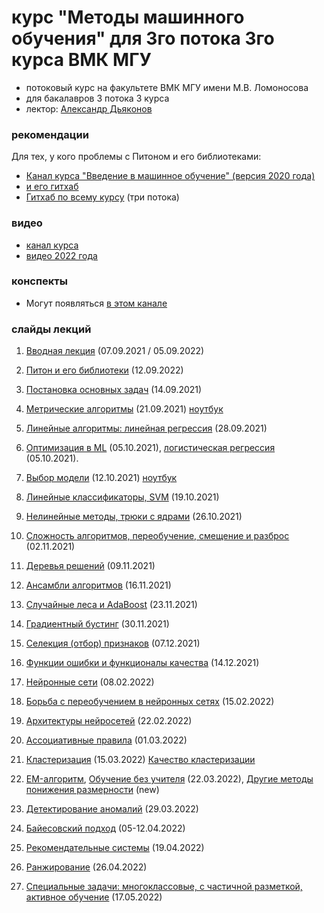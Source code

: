# курс "Методы машинного обучения" для 3го потока 3го курса ВМК МГУ

* потоковый курс на факультете ВМК МГУ имени М.В. Ломоносова 
* для бакалавров 3 потока 3 курса
* лектор: [Александр Дьяконов](https://dyakonov.org/ag/)

### рекомендации

Для тех, у кого проблемы с Питоном и его библиотеками:

* [Канал курса "Введение в машинное обучение" (версия 2020 года)](https://www.youtube.com/playlist?list=PLaRUeIuewv8DYqSdw7uVgLpXSKUFl6Ee6)
* [и его гитхаб](https://github.com/Dyakonov/IML/)
* [Гитхаб по всему курсу](https://github.com/MSU-ML-COURSE/ML-COURSE-21-22) (три потока)

### видео

* [канал курса](https://www.youtube.com/playlist?list=PLaRUeIuewv8BFD3UwCDBetM89c2uRPpcj)
* [видео 2022 года](https://www.youtube.com/watch?v=q4BBLoiegW0&list=PLhe7c-LCgl4Ic-FRawaaEhUmDCQmGMtzx)

### конспекты

* Могут появляться [в этом канале](https://t.me/Dyakonovsbook)

### слайды лекций

1. [Вводная лекция](./2021autumn/ML012_terms_202102a.pdf) (07.09.2021 / 05.09.2022)
2. [Питон и его библиотеки](./2022-23new/ML015_python_202207a.pdf) (12.09.2022)
2. [Постановка основных задач](./2021autumn/ML013_introclassreg_202102a.pdf) (14.09.2021)
3. [Метрические алгоритмы](./2021autumn/ML030_metric_202110a_____.pdf) (21.09.2021) [ноутбук](./2021autumn/MMO_lec3_kNN.ipynb)
4. [Линейные алгоритмы: линейная регрессия](./2021autumn/ML051_linear_202115a______linreg.pdf) (28.09.2021)
5. [Оптимизация в ML](./2021autumn/ML022_optimization_202105a______________.pdf) (05.10.2021), [логистическая регрессия](./2021autumn/ML051_linear_202116a______logreg.pdf ) (05.10.2021).
6. [Выбор модели](./2021autumn/ML040_control_202110a_______.pdf) (12.10.2021) [ноутбук](./2021autumn/MMO_lec6_MS.ipynb)
7. [Линейные классификаторы, SVM](./2021autumn/ML052_SVM_202112a______.pdf) (19.10.2021)
8. [Нелинейные методы, трюки с ядрами](./2021autumn/ML061_nonlinear_202113a_________.pdf) (26.10.2021)
9. [Сложность алгоритмов, переобучение, смещение и разброс](./2021autumn/ML081_complexity_202106a.pdf) (02.11.2021)
10. [Деревья решений](./2021autumn/ML062_tree_202113a.pdf) (09.11.2021)
11. [Ансамбли алгоритмов](./2021autumn/PZAD051_ensemble_202102a____part1.pdf) (16.11.2021)
12. [Случайные леса и AdaBoost](./2021autumn/PZAD052_rf_202101a_____+adaboost.pdf) (23.11.2021)
13. [Градиентный бустинг](./2021autumn/PZAD053_gradboosting_202106n___.pdf) (30.11.2021)
14. [Селекция (отбор) признаков](./2021autumn/PZAD043_featureselection_202109___.pdf) (07.12.2021)
15. [Функции ошибки и функционалы качества](./2021autumn/PZAD031_err_regression_202012n____.pdf) (14.12.2021)

16. [Нейронные сети](./2022spring/DL_1NN_03_nn_202201a.pdf) (08.02.2022)
17. [Борьба с переобучением в нейронных сетях](./2022spring/DL_1NN_04learning_202201a___.pdf) (15.02.2022)
18. [Архитектуры нейросетей](./2022spring/DL_03archiall.pdf) (22.02.2022)
19. [Ассоциативные правила](./2022spring/ML095_apriory_202204a.pdf) (01.03.2022)
20. [Кластеризация](./2022spring/ML091_cluster_202112n____.pdf) (15.03.2022) [Качество кластеризации](./2022-23new/PZAD034_err_multirankcluster_202204____sm.pdf)
21. [EM-алгоритм](./2022spring/ML092_EM_202201a.pdf), [Обучение без учителя](./2022spring/ML093_USL_202201a___.pdf) (22.03.2022), [Другие методы понижения размерности](./2022spring/ML093_USL_202202a_part_2.pdf) (new)
22. [Детектирование аномалий](./2022spring/ML094_anomaly_202201a.pdf) (29.03.2022)
23. [Байесовский подход](./2022spring/ML082_bayes_202115n.pdf) (05-12.04.2022)
24. [Рекомендательные системы](./2022spring/PZAD071_RecSys_202201a____.pdf) (19.04.2022)
25. [Ранжирование](./2022spring/ML105_range_202202a.pdf) (26.04.2022)
26. [Специальные задачи: многоклассовые, с частичной разметкой, активное обучение](./2022spring/ML101_special_202202a___.pdf) (17.05.2022)
 
